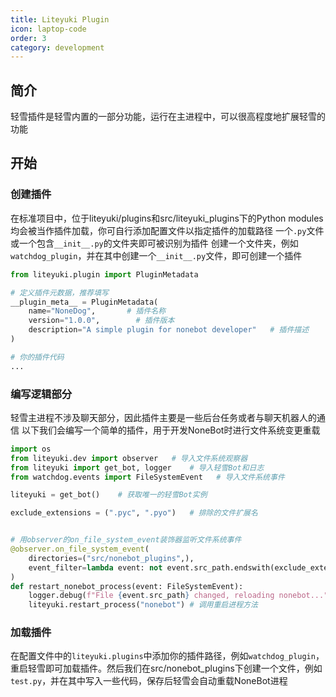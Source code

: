 ```yaml
---
title: Liteyuki Plugin
icon: laptop-code
order: 3
category: development
---
```



## 简介

轻雪插件是轻雪内置的一部分功能，运行在主进程中，可以很高程度地扩展轻雪的功能

## 开始

### 创建插件

在标准项目中，位于liteyuki/plugins和src/liteyuki_plugins下的Python modules均会被当作插件加载，你可自行添加配置文件以指定插件的加载路径
一个`.py`文件或一个包含`__init__.py`的文件夹即可被识别为插件
创建一个文件夹，例如`watchdog_plugin`，并在其中创建一个`__init__.py`文件，即可创建一个插件

```python
from liteyuki.plugin import PluginMetadata

# 定义插件元数据，推荐填写
__plugin_meta__ = PluginMetadata(
    name="NoneDog",       # 插件名称
    version="1.0.0",        # 插件版本
    description="A simple plugin for nonebot developer"   # 插件描述
)

# 你的插件代码
...
```

### 编写逻辑部分

轻雪主进程不涉及聊天部分，因此插件主要是一些后台任务或者与聊天机器人的通信
以下我们会编写一个简单的插件，用于开发NoneBot时进行文件系统变更重载

```python
import os
from liteyuki.dev import observer   # 导入文件系统观察器
from liteyuki import get_bot, logger    # 导入轻雪Bot和日志
from watchdog.events import FileSystemEvent   # 导入文件系统事件

liteyuki = get_bot()    # 获取唯一的轻雪Bot实例

exclude_extensions = (".pyc", ".pyo")   # 排除的文件扩展名


# 用observer的on_file_system_event装饰器监听文件系统事件
@observer.on_file_system_event(
    directories=("src/nonebot_plugins",),
    event_filter=lambda event: not event.src_path.endswith(exclude_extensions) and ("__pycache__" not in event.src_path) and os.path.isfile(event.src_path)
)
def restart_nonebot_process(event: FileSystemEvent):
    logger.debug(f"File {event.src_path} changed, reloading nonebot...")
    liteyuki.restart_process("nonebot") # 调用重启进程方法
```

### 加载插件

在配置文件中的`liteyuki.plugins`中添加你的插件路径，例如`watchdog_plugin`，重启轻雪即可加载插件。然后我们在src/nonebot_plugins下创建一个文件，例如`test.py`，并在其中写入一些代码，保存后轻雪会自动重载NoneBot进程